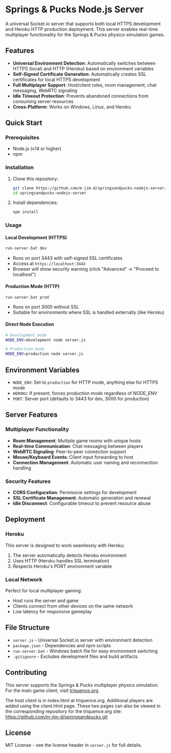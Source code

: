 # Springs & Pucks Node.js Server

A universal Socket.io server that supports both local HTTPS development and Heroku HTTP production deployment. This server enables real-time multiplayer functionality for the Springs & Pucks physics-simulation games.

## Features

- **Universal Environment Detection**: Automatically switches between HTTPS (local) and HTTP (Heroku) based on environment variables
- **Self-Signed Certificate Generation**: Automatically creates SSL certificates for local HTTPS development
- **Full Multiplayer Support**: Host/client roles, room management, chat messaging, WebRTC signaling
- **Idle Timeout Protection**: Prevents abandoned connections from consuming server resources
- **Cross-Platform**: Works on Windows, Linux, and Heroku

## Quick Start

### Prerequisites
- Node.js (v14 or higher)
- npm

### Installation

1. Clone this repository:
   ```bash
   git clone https://github.com/m-jim-d/springsandpucks-nodejs-server.git
   cd springsandpucks-nodejs-server
   ```

2. Install dependencies:
   ```bash
   npm install
   ```

### Usage

#### Local Development (HTTPS)
```bash
run-server.bat dev
```
- Runs on port 3443 with self-signed SSL certificates
- Access at `https://localhost:3443`
- Browser will show security warning (click "Advanced" → "Proceed to localhost")

#### Production Mode (HTTP)
```bash
run-server.bat prod
```
- Runs on port 3000 without SSL
- Suitable for environments where SSL is handled externally (like Heroku)

#### Direct Node Execution
```bash
# Development mode
NODE_ENV=development node server.js

# Production mode  
NODE_ENV=production node server.js
```

## Environment Variables

- `NODE_ENV`: Set to `production` for HTTP mode, anything else for HTTPS mode
- `HEROKU`: If present, forces production mode regardless of NODE_ENV
- `PORT`: Server port (defaults to 3443 for dev, 3000 for production)

## Server Features

### Multiplayer Functionality
- **Room Management**: Multiple game rooms with unique hosts
- **Real-time Communication**: Chat messaging between players
- **WebRTC Signaling**: Peer-to-peer connection support
- **Mouse/Keyboard Events**: Client input forwarding to host
- **Connection Management**: Automatic user naming and reconnection handling

### Security Features
- **CORS Configuration**: Permissive settings for development
- **SSL Certificate Management**: Automatic generation and renewal
- **Idle Disconnect**: Configurable timeout to prevent resource abuse

## Deployment

### Heroku
This server is designed to work seamlessly with Heroku:

1. The server automatically detects Heroku environment
2. Uses HTTP (Heroku handles SSL termination)
3. Respects Heroku's PORT environment variable

### Local Network
Perfect for local multiplayer gaming:
- Host runs the server and game
- Clients connect from other devices on the same network
- Low latency for responsive gameplay

## File Structure

- `server.js` - Universal Socket.io server with environment detection
- `package.json` - Dependencies and npm scripts
- `run-server.bat` - Windows batch file for easy environment switching
- `.gitignore` - Excludes development files and build artifacts

## Contributing

This server supports the Springs & Pucks multiplayer physics simulation. For the main game client, visit [triquence.org](https://triquence.org).

The host client is in index.html at triquence.org. Additional players are added using the client.html page. These two pages can also be viewed in the corresponding repository for the triquence.org site:
https://github.com/m-jim-d/springsandpucks.git

## License

MIT License - see the license header in `server.js` for full details.
